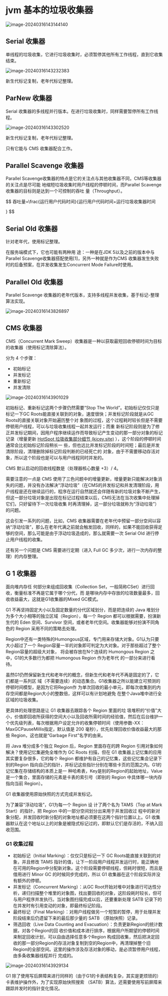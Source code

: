 # jvm 基本的垃圾收集器

![image-20240316143144140](images/JVM%20%E5%9F%BA%E7%A1%80%E5%9E%83%E5%9C%BE%E5%9B%9E%E6%94%B6%E5%99%A8/image-20240316143144140.png)

## Serial 收集器

单线程的垃圾收集，它进行垃圾收集时，必须暂停其他所有工作线程，直到它收集结束。

![image-20240316143232383](images/JVM%20%E5%9F%BA%E7%A1%80%E5%9E%83%E5%9C%BE%E5%9B%9E%E6%94%B6%E5%99%A8/image-20240316143232383.png)

新生代标记复制，老年代标记整理。

## ParNew 收集器

Serial 收集器的多线程并行版本。在进行垃圾收集时，同样需要暂停所有工作线程。

![image-20240316143302520](images/JVM%20%E5%9F%BA%E7%A1%80%E5%9E%83%E5%9C%BE%E5%9B%9E%E6%94%B6%E5%99%A8/image-20240316143302520.png)

新生代标记复制，老年代标记整理。

只有它能与 CMS 收集器配合工作。

## Parallel Scavenge 收集器

Parallel Scavenge收集器的特点是它的关注点与其他收集器不同，CMS等收集器的关注点是尽可能 地缩短垃圾收集时用户线程的停顿时间，而Parallel Scavenge收集器的目标则是达到一个可控制的吞吐 量（Throughput）。

$$
吞吐量=\frac{运行用户代码时间}{运行用户代码时间+运行垃圾收集器时间

}
$$

## Serial Old 收集器

针对老年代，使用标记整理。

在服务端模式下，它也可能有两种用 途：一种是在JDK 5以及之前的版本中与Parallel Scavenge收集器搭配使用[1]，另外一种就是作为CMS 收集器发生失败时的后备预案，在并发收集发生Concurrent Mode Failure时使用。

## Parallel Old 收集器

Parallel Scavenge 收集器的老年代版本，支持多线程并发收集，基于标记-整理算法实现。

![image-20240316143826897](images/JVM%20%E5%9F%BA%E7%A1%80%E5%9E%83%E5%9C%BE%E5%9B%9E%E6%94%B6%E5%99%A8/image-20240316143826897.png)

## CMS 收集器

CMS（Concurrent Mark Sweep）收集器是一种以获取最短回收停顿时间为目标的收集器（使用标记清除算法）。

分为 4 个步骤：

- 初始标记
- 并发标记
- 重新标记
- 并发清除

![image-20240316143901029](images/JVM%20%E5%9F%BA%E7%A1%80%E5%9E%83%E5%9C%BE%E5%9B%9E%E6%94%B6%E5%99%A8/image-20240316143901029.png)

初始标记、重新标记这两个步骤仍然需要“Stop The World”。初始标记仅仅只是标记一下GC Roots能直接关联到的对象，速度很快；并发标记阶段就是从GC Roots的直接关联对象开始遍历整个对 象图的过程，这个过程耗时较长但是不需要停顿用户线程，可以与垃圾收集线程一起并发运行；而重 新标记阶段则是为了修正并发标记期间，因用户程序继续运作而导致标记产生变动的那一部分对象的标记记录（增量更新 [HotSpot 垃圾收集部分细节 (kicey.site)](https://blog.kicey.site/hotspot-2/#增量更新) ），这个阶段的停顿时间通常会比初始标记阶段稍长一 些，但也远比并发标记阶段的时间短；最后是并发清除阶段，清理删除掉标记阶段判断的已经死亡的 对象，由于不需要移动存活对象，所以这个阶段也是可以与用户线程同时并发的。

CMS 默认启动的回收线程数是（处理器核心数量 +3）/ 4。

需要注意的一点是 CMS 使用了三色问题中的增量更新，增量更新只能解决对象消失的问题，并没有办法解决“浮动垃圾”（在CMS的并发标记和并发清理阶段，用户线程是还在继续运行的，程序在运行自然就还会伴随有新的垃圾对象不断产生，但这一部分垃圾对象是出现在标记过程结束以后，CMS无法在当次收集中处理掉它们，只好留待下一次垃圾收集 时再清理掉，这一部分垃圾就称为“浮动垃圾”）的问题。

这会引发一系列的问题，比如，CMS 收集器需要在老年代中预留一部分空间以容纳“浮动垃圾”，那么在老年代满之前就会触发回收，同样的，如果不能回收获得足够的空间，那么可能是由于浮动垃圾造成的，那么就需要一次 Serial Old 进行停止用户线程的收集。

还有另一个问题是 CMS 需要进行定期（进入 Full GC 多少次，进行一次内存的整理）的内存整理。

## G 1 收集器

面向堆内存任 何部分来组成回收集（Collection Set，一般简称CSet）进行回收，衡量标准不再是它属于哪个分代，而 是哪块内存中存放的垃圾数量最多，回收收益最大，这就是G1收集器的Mixed GC模式。

G1 不再坚持固定大小以及固定数量的分代区域划分，而是把连续的 Java 堆划分为多个大小相等的独立区域（Region），每一个 Region 都可以根据需要，扮演新生代的 Eden 空间、Survivor 空间，或者老年代空间。收集器能够对扮演不同角色的  Region 采用不同的策略去处理。

Region中还有一类特殊的Humongous区域，专门用来存储大对象。G1认为只要大小超过了一个 Region容量一半的对象即可判定为大对象。对于那些超过了整个 Region容量的超级大对象， 将会被存放在N个连续的 Humongous Region 之中，G1的大多数行为都把 Humongous Region 作为老年代 的一部分来进行看待。

虽然G1仍然保留新生代和老年代的概念，但新生代和老年代不再是固定的了，它们都是一系列区 域（不需要连续）的动态集合。G1收集器之所以能建立可预测的停顿时间模型，是因为它将Region作 为单次回收的最小单元，即每次收集到的内存空间都是Region大小的整数倍，这样可以有计划地避免 在整个Java堆中进行全区域的垃圾收集。

更具体的处理思路是让 G1 收集器去跟踪各个 Region 里面的垃 圾堆积的“价值”大小，价值即回收所获得的空间大小以及回收所需时间的经验值，然后在后台维护一 个优先级列表，每次根据用户设定允许的收集停顿时间（使用参数-XX：MaxGCPauseMillis指定，默认值是 200 毫秒），优先处理回收价值收益最大的那些 Region，这也就是“Garbage First”名字的由来。

将 Java 堆分成多个独立 Region 后，Region 里面存在的跨 Region 引用对象如何解决？使用记忆集避免全堆作为 GC Roots 扫描，但在 G1 收集器上记忆集的应用其实要复杂很多，它的每个 Region 都维护有自己的记忆集，这些记忆集会记录下别的Region 指向自己的指针，并标记这些指针分别在哪些卡页的范围之内。G1的记忆集在存储结构的本质上是一 种哈希表，Key是别的Region的起始地址，Value是一个集合，里面存储的元素是卡表的索引号（即别的 Region 中具体哪一块内存指向当前 Region）。

G1 收集器使用原始快照的方式完成并发标记。

为了兼容“浮动垃圾”，G1为每一个 Region 设 计了两个名为 TAMS（Top at Mark Start）的指针，把 Region 中的一部分空间划分出来用于并发回收过 程中的新对象分配，并发回收时新分配的对象地址都必须要在这两个指针位置以上。G1 收集器默认在这个地址以上的对象是被隐式标记过的，即默认它们是存活的，不纳入回收范围。

### G1 收集过程

- 初始标记（Initial Marking）：仅仅只是标记一下 GC Roots能直接关联到的对象，并且修改 TAMS 指针的值，让下一阶段用户线程并发运行时，能正确地在可用的Region中分配新对象。这个阶段需要停顿线程，但耗时很短，而且是借用进行 Minor GC 的时候同步完成的，所以 G1 收集器在这个阶段实际并没有额外的停顿。
- 并发标记（Concurrent Marking）：从GC Root开始对堆中对象进行可达性分析，递归扫描整个堆里的对象图，找出要回收的对象，这阶段耗时较长，但可与用户程序并发执行。当对象图扫描完成以后，还要重新处理 SATB 记录下的在并发时有引用变动的对象，即最终标记阶段。
- 最终标记（Final Marking）：对用户线程做另一个短暂的暂停，用于处理并发阶段结束后仍遗留下来的最后那少量的 SATB （原始快照）记录。
- 筛选回收（Live Data Counting and Evacuation）：负责更新Region的统计数据，对各个Region的回 收价值和成本进行排序，根据用户所期望的停顿时间来制定回收计划，可以自由选择任意多个Region 构成回收集，然后把决定回收的那一部分Region的存活对象复制到空的Region中，再清理掉整个旧 Region的全部空间。这里的操作涉及存活对象的移动，是必须暂停用户线程，由多条收集器线程并行 完成的。

![image-20240316143929134](images/JVM%20%E5%9F%BA%E7%A1%80%E5%9E%83%E5%9C%BE%E5%9B%9E%E6%94%B6%E5%99%A8/image-20240316143929134.png)

G1 除了使用写后屏障来进行同样的（由于G1的卡表结构复杂，其实是更烦琐的）卡表维护操作外，为了实现原始快照搜索 （SATB）算法，还需要使用写前屏障来跟踪并发时的指针变化情况。